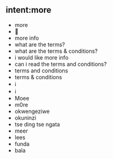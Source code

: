 ## intent:more
- more
- 📄
- more info
- what are the terms?
- what are the terms & conditions?
- i would like more info
- can i read the terms and conditions?
- terms and conditions
- terms & conditions
- ℹ
- ℹ️
- Moee
- m0re
- okwengeziwe
- okuninzi
- tse ding tse ngata
- meer
- lees
- funda
- bala
